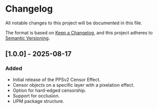 # Changelog

All notable changes to this project will be documented in this file.

The format is based on [Keep a Changelog](https://keepachangelog.com/en/1.0.0/),
and this project adheres to [Semantic Versioning](https://semver.org/spec/v2.0.0.html).

## [1.0.0] - 2025-08-17

### Added
- Initial release of the PPSv2 Censor Effect.
- Censor objects on a specific layer with a pixelation effect.
- Option for hard-edged censorship.
- Support for occlusion.
- UPM package structure.
